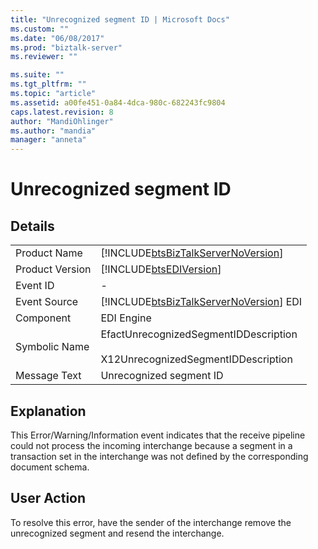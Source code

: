 ```yaml
---
title: "Unrecognized segment ID | Microsoft Docs"
ms.custom: ""
ms.date: "06/08/2017"
ms.prod: "biztalk-server"
ms.reviewer: ""

ms.suite: ""
ms.tgt_pltfrm: ""
ms.topic: "article"
ms.assetid: a00fe451-0a84-4dca-980c-682243fc9804
caps.latest.revision: 8
author: "MandiOhlinger"
ms.author: "mandia"
manager: "anneta"
---
```

# Unrecognized segment ID
## Details  
  
|                 |                                                                                        |
|-----------------|----------------------------------------------------------------------------------------|
|  Product Name   |   [!INCLUDE[btsBizTalkServerNoVersion](../includes/btsbiztalkservernoversion-md.md)]   |
| Product Version |               [!INCLUDE[btsEDIVersion](../includes/btsediversion-md.md)]               |
|    Event ID     |                                           -                                            |
|  Event Source   | [!INCLUDE[btsBizTalkServerNoVersion](../includes/btsbiztalkservernoversion-md.md)] EDI |
|    Component    |                                       EDI Engine                                       |
|  Symbolic Name  | EfactUnrecognizedSegmentIDDescription<br /><br /> X12UnrecognizedSegmentIDDescription  |
|  Message Text   |                                Unrecognized segment ID                                 |
  
## Explanation  
 This Error/Warning/Information event indicates that the receive pipeline could not process the incoming interchange because a segment in a transaction set in the interchange was not defined by the corresponding document schema.  
  
## User Action  
 To resolve this error, have the sender of the interchange remove the unrecognized segment and resend the interchange.